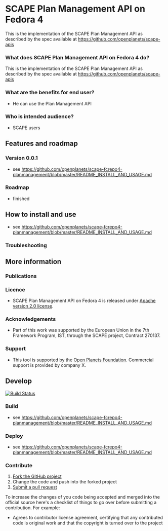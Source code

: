 # SCAPE Plan Management API on Fedora 4

This is the implementation of the SCAPE Plan Management API as described by the spec available at 
https://github.com/openplanets/scape-apis

### What does SCAPE Plan Management API on Fedora 4 do?

This is the implementation of the SCAPE Plan Management API as described by the spec available at 
https://github.com/openplanets/scape-apis

### What are the benefits for end user?

* He can use the Plan Management API

### Who is intended audience?

* SCAPE users

## Features and roadmap

### Version 0.0.1

* see https://github.com/openplanets/scape-fcrepo4-planmanagement/blob/master/README_INSTALL_AND_USAGE.md

### Roadmap

* finished

## How to install and use

* see https://github.com/openplanets/scape-fcrepo4-planmanagement/blob/master/README_INSTALL_AND_USAGE.md


### Troubleshooting

## More information

### Publications

### Licence

* SCAPE Plan Management API on Fedora 4 is released under [Apache version 2.0 license](LICENSE.txt).

### Acknowledgements

* Part of this work was supported by the European Union in the 7th Framework Program, IST, through the SCAPE project, Contract 270137.

### Support

* This tool is supported by the [Open Planets Foundation](http://www.openplanetsfoundation.org). Commercial support is provided by company X.

## Develop

[![Build Status](https://travis-ci.org/openplanets/scape.png)](https://travis-ci.org/openplanets/scape-fcrepo4-planmanagement)

### Build

* see https://github.com/openplanets/scape-fcrepo4-planmanagement/blob/master/README_INSTALL_AND_USAGE.md

### Deploy

* see https://github.com/openplanets/scape-fcrepo4-planmanagement/blob/master/README_INSTALL_AND_USAGE.md

### Contribute

1. [Fork the GitHub project](https://help.github.com/articles/fork-a-repo)
2. Change the code and push into the forked project
3. [Submit a pull request](https://help.github.com/articles/using-pull-requests)

To increase the changes of you code being accepted and merged into the official source here's a checklist of things to go over before submitting a contribution. For example:

* Agrees to contributor license agreement, certifying that any contributed code is original work and that the copyright is turned over to the project
